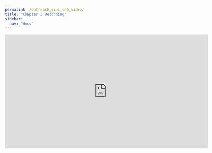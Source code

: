 ```yaml
---
permalink: /outreach_mini_ch5_video/
title: "Chapter 5 Recording"
sidebar:
  nav: "docs"
---
```


<iframe width="660" height="371" 
        src="https://www.youtube.com/embed/dbJlbu9NuVk?si=8rXBFrn1YvO6HxM9" 
        frameborder="0" 
        allowfullscreen>
</iframe>
